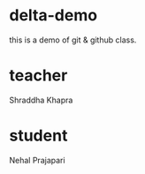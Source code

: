 # delta-demo
this is a demo of git &amp; github class.

# teacher
Shraddha Khapra

# student
Nehal Prajapari
